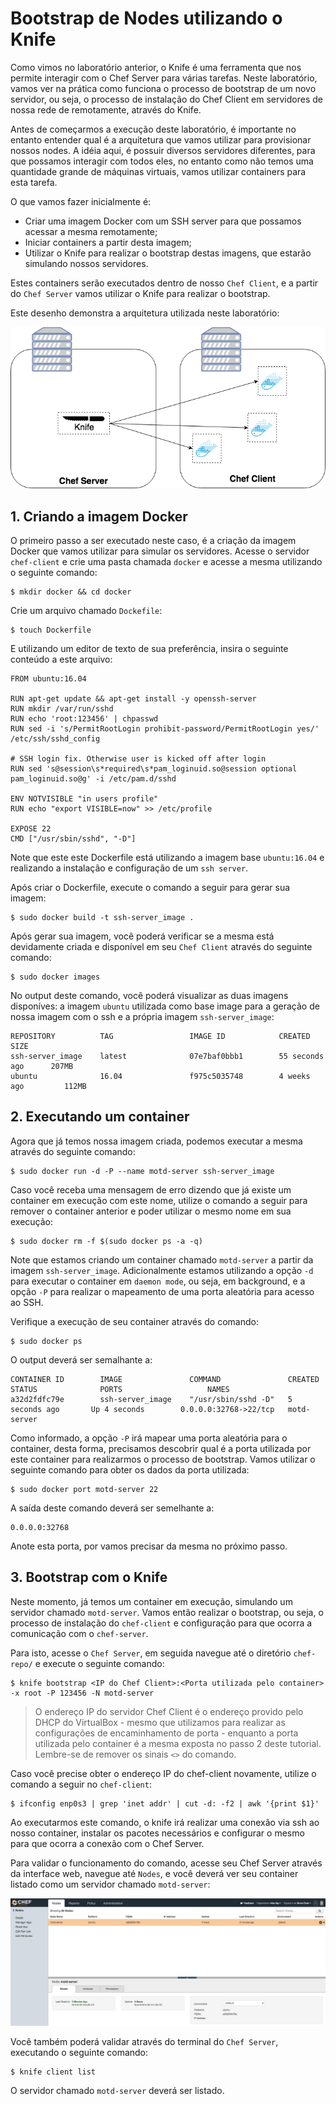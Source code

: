 # Bootstrap de Nodes utilizando o Knife

Como vimos no laboratório anterior, o Knife é uma ferramenta que nos permite interagir com o Chef Server para várias tarefas. Neste laboratório, vamos ver na prática como funciona o processo de bootstrap de um novo servidor, ou seja, o processo de instalação do Chef Client em servidores de nossa rede de remotamente, através do Knife.

Antes de começarmos a execução deste laboratório, é importante no entanto entender qual é a arquitetura que vamos utilizar para provisionar nossos nodes. A idéia aqui, é possuir diversos servidores diferentes, para que possamos interagir com todos eles, no entanto como não temos uma quantidade grande de máquinas virtuais, vamos utilizar containers para esta tarefa.

O que vamos fazer inicialmente é:

* Criar uma imagem Docker com um SSH server para que possamos acessar a mesma remotamente;
* Iniciar containers a partir desta imagem;
* Utilizar o Knife para realizar o bootstrap destas imagens, que estarão simulando nossos servidores.

Estes containers serão executados dentro de nosso `Chef Client`, e a partir do `Chef Server` vamos utilizar o Knife para realizar o bootstrap.

Este desenho demonstra a arquitetura utilizada neste laboratório:

![lab architecture](/08-BootstrapUsandoKnife/images/lab_architecture.png)

## 1. Criando a imagem Docker

O primeiro passo a ser executado neste caso, é a criação da imagem Docker que vamos utilizar para simular os servidores. Acesse o servidor `chef-client` e crie uma pasta chamada `docker` e acesse a mesma utilizando o seguinte comando:

    $ mkdir docker && cd docker

Crie um arquivo chamado `Dockefile`:

    $ touch Dockerfile

E utilizando um editor de texto de sua preferência, insira o seguinte conteúdo a este arquivo:

    FROM ubuntu:16.04

    RUN apt-get update && apt-get install -y openssh-server
    RUN mkdir /var/run/sshd
    RUN echo 'root:123456' | chpasswd
    RUN sed -i 's/PermitRootLogin prohibit-password/PermitRootLogin yes/' /etc/ssh/sshd_config

    # SSH login fix. Otherwise user is kicked off after login
    RUN sed 's@session\s*required\s*pam_loginuid.so@session optional pam_loginuid.so@g' -i /etc/pam.d/sshd

    ENV NOTVISIBLE "in users profile"
    RUN echo "export VISIBLE=now" >> /etc/profile

    EXPOSE 22
    CMD ["/usr/sbin/sshd", "-D"]

Note que este este Dockerfile está utilizando a imagem base `ubuntu:16.04` e realizando a instalação e configuração de um `ssh server`.

Após criar o Dockerfile, execute o comando a seguir para gerar sua imagem:

    $ sudo docker build -t ssh-server_image .

Após gerar sua imagem, você poderá verificar se a mesma está devidamente criada e disponível em seu `Chef Client` através do seguinte comando:

    $ sudo docker images

No output deste comando, você poderá visualizar as duas imagens disponíves: a imagem `ubuntu` utilizada como base image para a geração de nossa imagem com o ssh e a própria imagem `ssh-server_image`:

    REPOSITORY          TAG                 IMAGE ID            CREATED             SIZE
    ssh-server_image    latest              07e7baf0bbb1        55 seconds ago      207MB
    ubuntu              16.04               f975c5035748        4 weeks ago         112MB

## 2. Executando um container

Agora que já temos nossa imagem criada, podemos executar a mesma através do seguinte comando:

    $ sudo docker run -d -P --name motd-server ssh-server_image

Caso você receba uma mensagem de erro dizendo que já existe um container em execução com este nome, utilize o comando a seguir para remover o container anterior e poder utilizar o mesmo nome em sua execução:

    $ sudo docker rm -f $(sudo docker ps -a -q)

Note que estamos criando um container chamado `motd-server` a partir da imagem `ssh-server_image`. Adicionalmente estamos utilizando a opção `-d` para executar o container em `daemon mode`, ou seja, em background, e a opção `-P` para realizar o mapeamento de uma porta aleatória para acesso ao SSH.

Verifique a execução de seu container através do comando:

    $ sudo docker ps

O output deverá ser semalhante a:

    CONTAINER ID        IMAGE               COMMAND               CREATED             STATUS              PORTS                   NAMES
    a32d2fdfc79e        ssh-server_image    "/usr/sbin/sshd -D"   5 seconds ago       Up 4 seconds        0.0.0.0:32768->22/tcp   motd-server

Como informado, a opção `-P` irá mapear uma porta aleatória para o container, desta forma, precisamos descobrir qual é a porta utilizada por este container para realizarmos o processo de bootstrap. Vamos utilizar o seguinte comando para obter os dados da porta utilizada:

    $ sudo docker port motd-server 22

A saída deste comando deverá ser semelhante a:

    0.0.0.0:32768

Anote esta porta, por vamos precisar da mesma no próximo passo.

## 3. Bootstrap com o Knife

Neste momento, já temos um container em execução, simulando um servidor chamado `motd-server`. Vamos então realizar o bootstrap, ou seja, o processo de instalação do `chef-client` e configuração para que ocorra a comunicação com o `chef-server`.

Para isto, acesse o `Chef Server`, em seguida navegue até o diretório `chef-repo/` e execute o seguinte comando:

    $ knife bootstrap <IP do Chef Client>:<Porta utilizada pelo container> -x root -P 123456 -N motd-server

>O endereço IP do servidor Chef Client é o endereço provido pelo DHCP do VirtualBox - mesmo que utilizamos para realizar as configurações de encaminhamento de porta - enquanto a porta utilizada pelo container é a mesma exposta no passo 2 deste tutorial. Lembre-se de remover os sinais `<>` do comando.

Caso você precise obter o endereço IP do chef-client novamente, utilize o comando a seguir no `chef-client`:

    $ ifconfig enp0s3 | grep 'inet addr' | cut -d: -f2 | awk '{print $1}'

Ao executarmos este comando, o knife irá realizar uma conexão via ssh ao nosso container, instalar os pacotes necessários e configurar o mesmo para que ocorra a conexão com o Chef Server.

Para validar o funcionamento do comando, acesse seu Chef Server através da interface web, navegue até `Nodes`, e você deverá ver seu container listado como um servidor chamado `motd-server`:

![motd server](/08-BootstrapUsandoKnife/images/motd-server.png)

Você também poderá validar através do terminal do `Chef Server`, executando o seguinte comando:

    $ knife client list

O servidor chamado `motd-server` deverá ser listado.
